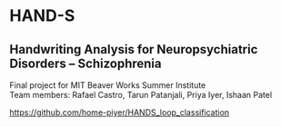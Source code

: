 # HAND-S
## Handwriting Analysis for Neuropsychiatric Disorders – Schizophrenia

Final project for MIT Beaver Works Summer Institute  
Team members: Rafael Castro, Tarun Patanjali, Priya Iyer, Ishaan Patel

https://github.com/home-piyer/HANDS_loop_classification
